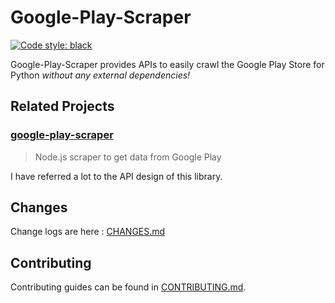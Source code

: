 # Google-Play-Scraper
[![Code style: black](https://img.shields.io/badge/code%20style-black-000000.svg)](https://github.com/python/black)

Google-Play-Scraper provides APIs to easily crawl the Google Play Store for Python *without any external dependencies!*

## Related Projects
### [google-play-scraper](https://github.com/facundoolano/google-play-scraper)
> Node.js scraper to get data from Google Play

I have referred a lot to the API design of this library.

## Changes
Change logs are here : [CHANGES.md](./CHANGES.md)

## Contributing
Contributing guides can be found in [CONTRIBUTING.md](./CONTRIBUTING.md).
